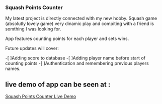 ### Squash Points Counter

My latest project is directly connected with my new hobby. Squash game (absolutly lovely game) very dinamic play and compiting with a friend is somthing I was looking for.

App features counting points for each player and sets wins.

Future updates will cover:

-[ ]Adding score to database -[ ]Adding player name before start of counting points -[ ]Authentication and remembering previous players names.

## live demo of app can be seen at :

[Squash Points Counter Live Demo](https://squash-counter.vercel.app/)
